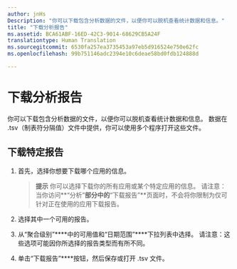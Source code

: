 ```yaml
---
author: jnHs
Description: "你可以下载包含分析数据的文件，以便你可以脱机查看统计数据和信息。"
title: "下载分析报告"
ms.assetid: BCA61ABF-16ED-42C3-9014-68629CB5A24F
translationtype: Human Translation
ms.sourcegitcommit: 6530fa257ea3735453a97eb5d916524e750e62fc
ms.openlocfilehash: 99b751146adc2394e10c6deae58bd0fdb124888d

---
```


# 下载分析报告


你可以下载包含分析数据的文件，以便你可以脱机查看统计数据和信息。 数据在 .tsv（制表符分隔值）文件中提供，你可以使用多个程序打开这些文件。

## 下载特定报告

1.  首先，选择你想要下载哪个应用的信息。

    > **提示** 你可以选择下载你的所有应用或某个特定应用的信息。 请注意：当你访问**“分析”**部分中的**“下载报告”**页面时，不会将你限制为仅可针对正在使用的应用下载报告。

2.  选择其中一个可用的报告。

3.  从“聚合级别”****中的可用值和“日期范围”****下拉列表中选择。 请注意：这些选项可能因你所选择的报告类型而有所不同。

4.  单击“下载报告”****按钮，然后保存或打开 .tsv 文件。



<!--HONumber=Aug16_HO3-->


